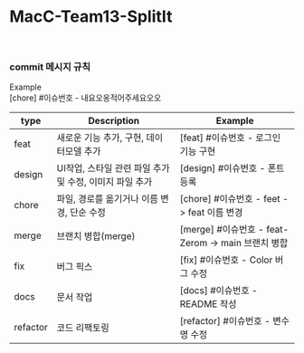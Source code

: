 # MacC-Team13-SplitIt


<br />

### commit 메시지 규칙

Example
<br />
[chore] #이슈번호 - 내요오옹적어주세요오오

| type | Description | Example |
| --- | --- | --- |
| feat | 새로운 기능 추가, 구현, 데이터모델 추가 | [feat] #이슈번호 - 로그인 기능 구현 |
| design | UI작업, 스타일 관련 파일 추가 및 수정, 이미지 파일 추가 | [design] #이슈번호 - 폰트 등록 |
| chore | 파일, 경로를 옮기거나 이름 변경, 단순 수정| [chore] #이슈번호 - feet -> feat 이름 변경 |
| merge | 브랜치 병합(merge) | [merge] #이슈번호 - feat-Zerom → main 브랜치 병합 |
| fix | 버그 픽스 | [fix] #이슈번호 - Color 버그 수정 |
| docs | 문서 작업 | [docs] #이슈번호 - README 작성 |
| refactor | 코드 리팩토링 | [refactor] #이슈번호 - 변수명 수정 |


<br />
